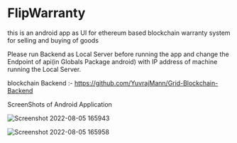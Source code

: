 # FlipWarranty

this is an android app as UI for ethereum based blockchain warranty system for selling and buying of goods 

Please run Backend as Local Server before running the app and change the Endpoint of api(in Globals Package android) with IP address of machine running the Local Server.


blockchain Backend :- https://github.com/YuvrajMann/Grid-Blockchain-Backend

ScreenShots of Android Application

![Screenshot 2022-08-05 165943](https://user-images.githubusercontent.com/55645409/183068615-f6c6371c-ff87-4799-8006-98213bdc8f24.png)

![Screenshot 2022-08-05 165958](https://user-images.githubusercontent.com/55645409/183068629-e958a701-39ec-4127-bcf9-743424ec6005.png)
